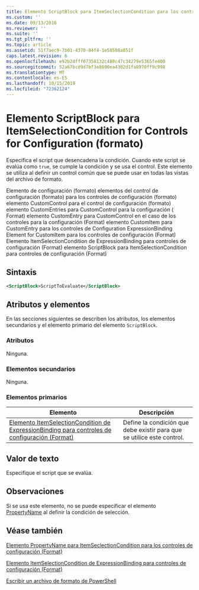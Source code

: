 ```yaml
---
title: Elemento ScriptBlock para ItemSeclectionCondition para los controles de configuración (Format) | Microsoft Docs
ms.custom: ''
ms.date: 09/13/2016
ms.reviewer: ''
ms.suite: ''
ms.tgt_pltfrm: ''
ms.topic: article
ms.assetid: 51f7aec9-7b01-4370-84f4-1e58508a851f
caps.latest.revision: 6
ms.openlocfilehash: e92b2dfff07358132c480c47c34279e5365fe400
ms.sourcegitcommit: 52a67bcd9d7bf3e8600ea4302d1fa8970ff9c998
ms.translationtype: MT
ms.contentlocale: es-ES
ms.lasthandoff: 10/15/2019
ms.locfileid: "72362124"
---
```

# <a name="scriptblock-element-for-itemseclectioncondition-for-controls-for-configuration-format"></a>Elemento ScriptBlock para ItemSelectionCondition for Controls for Configuration (formato)

Especifica el script que desencadena la condición. Cuando este script se evalúa como `true`, se cumple la condición y se usa el control. Este elemento se utiliza al definir un control común que se puede usar en todas las vistas del archivo de formato.

Elemento de configuración (formato) elementos del control de configuración (formato) para los controles de configuración (formato) elemento CustomControl para el control de configuración (formato) elemento CustomEntries para CustomControl para la configuración ( Format) elemento CustomEntry para CustomControl en el caso de los controles para la configuración (Format) elemento CustomItem para CustomEntry para los controles de Configuration ExpressionBinding Element for CustomItem para los controles de configuración (Format) Elemento ItemSelectionCondition de ExpressionBinding para controles de configuración (Format) elemento ScriptBlock para ItemSelectionCondition para controles de configuración (Format)

## <a name="syntax"></a>Sintaxis

```xml
<ScriptBlock>ScriptToEvaluate</ScriptBlock>
```

## <a name="attributes-and-elements"></a>Atributos y elementos

En las secciones siguientes se describen los atributos, los elementos secundarios y el elemento primario del elemento `ScriptBlock`.

### <a name="attributes"></a>Atributos

Ninguna.

### <a name="child-elements"></a>Elementos secundarios

Ninguna.

### <a name="parent-elements"></a>Elementos primarios

|Elemento|Descripción|
|-------------|-----------------|
|[Elemento ItemSelectionCondition de ExpressionBinding para controles de configuración (Format)](./itemselectioncondition-element-for-expressionbinding-for-controls-for-configuration-format.md)|Define la condición que debe existir para que se utilice este control.|

## <a name="text-value"></a>Valor de texto

Especifique el script que se evalúa.

## <a name="remarks"></a>Observaciones

Si se usa este elemento, no se puede especificar el elemento [PropertyName](./propertyname-element-for-itemseclectioncondition-for-controls-for-configuration-format.md) al definir la condición de selección.

## <a name="see-also"></a>Véase también

[Elemento PropertyName para ItemSeclectionCondition para los controles de configuración (Format)](./propertyname-element-for-itemseclectioncondition-for-controls-for-configuration-format.md)

[Elemento ItemSelectionCondition de ExpressionBinding para controles de configuración (Format)](./itemselectioncondition-element-for-expressionbinding-for-controls-for-configuration-format.md)

[Escribir un archivo de formato de PowerShell](./writing-a-powershell-formatting-file.md)
